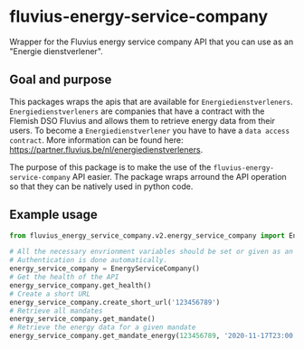 # fluvius-energy-service-company
Wrapper for the Fluvius energy service company API that you can use as an "Energie dienstverlener".

## Goal and purpose
This packages wraps the apis that are available for `Energiedienstverleners`.
`Energiedienstverleners` are companies that have a contract with the Flemish DSO Fluvius and allows them to retrieve energy data from their users.
To become a `Energiedienstverlener` you have to have a `data access contract`.
More information can be found here: https://partner.fluvius.be/nl/energiedienstverleners.

The purpose of this package is to make the use of the `fluvius-energy-service-company` API easier. The package wraps arround the API operation so that they can be natively used in python code.

## Example usage
```python
from fluvius_energy_service_company.v2.energy_service_company import EnergyServiceCompany

# All the necessary envrionment variables should be set or given as an argument.
# Authentication is done automatically.
energy_service_company = EnergyServiceCompany()
# Get the health of the API
energy_service_company.get_health()
# Create a short URL
energy_service_company.create_short_url('123456789')
# Retrieve all mandates
energy_service_company.get_mandate()
# Retrieve the energy data for a given mandate
energy_service_company.get_mandate_energy(123456789, '2020-11-17T23:00:00Z', '2020-11-18T23:00:00Z')
```